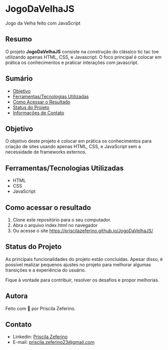# JogoDaVelhaJS
Jogo da Velha feito com JavaScript

## Resumo
O projeto **JogoDaVelhaJS** consiste na construção do clássico tic tac toe utilizando apenas HTML, CSS, e Javascript. O foco principal é colocar em prática os conhecimentos e praticar interações com javascript.

## Sumário

- [Objetivo](#objetivo)
- [Ferramentas/Tecnologias Utilizadas](#ferramentastecnologias-utilizadas)
- [Como Acessar o Resultado](#como-acessar-o-resultado)
- [Status do Projeto](#status-do-projeto)
- [Informações de Contato](#informações-de-contato)


## Objetivo
O objetivo deste projeto é colocar em prática os conhecimentos para criação de sites usando apenas HTML, CSS, e JavaScript sem a necessidade de frameworks externos.

## Ferramentas/Tecnologias Utilizadas
- HTML
- CSS
- JavaScript

## Como acessar o resultado
1. Clone este repositório para o seu computador.
2. Abra o arquivo index.html no navegador
3. Ou acesse o site https://priscilazeferino.github.io/JogoDaVelhaJS/

## Status do Projeto
As principais funcionalidades do projeto estão concluídas. Apesar disso, é possível realizar pequenos ajustes no projeto para melhorar algumas transições e a experiência do usuário. 

Fique à vontade para contribuir, resolver os desafios e propor melhorias.

## Autora
Feito com 🧡 por Priscila Zeferino.

## Contato
- Linkedin: [Priscila Zeferino](https://www.linkedin.com/in/priscila-yasmin-da-rocha-zeferino/)
- E-mail: priscila.zeferino23@gmail.com

